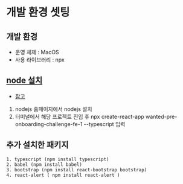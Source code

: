 # 개발 환경 셋팅

## 개발 환경
- 운영 체제 : MacOS
- 사용 라이브러리 : npx

## [node 설치](https://nodejs.org/ko/download/)
- [참고](https://ko.reactjs.org/docs/create-a-new-react-app.html)
1. nodejs 홈페이지에서 nodejs 설치
2. 터미널에서 해당 프로젝트 진입 후 npx create-react-app wanted-pre-onboarding-challenge-fe-1 --typescript 입력


## 추가 설치한 패키지
```text
1. typescript (npm install typescript)
2. babel (npm install babel)
3. bootstrap (npm install react-bootstrap bootstrap)
4. react-alert ( npm install react-alert )
```
